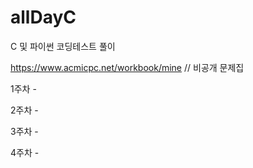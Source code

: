 # allDayC
C 및 파이썬 코딩테스트 풀이 


https://www.acmicpc.net/workbook/mine
// 비공개 문제집 

1주차 -

2주차 -

3주차 - 

4주차 - 
